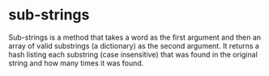 # sub-strings

Sub-strings is a method that takes a word as the first argument and then an array of valid substrings (a dictionary) as the second argument. It returns a hash listing each substring (case insensitive) that was found in the original string and how many times it was found.